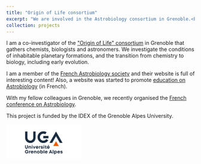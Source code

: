 ```yaml
---
title: "Origin of Life consortium"
excerpt: "We are involved in the Astrobiology consortium in Grenoble.<br/><img src='/images/logoorigine.svg' width='300' alt='Origin of Life, Grenoble'>"
collection: projects
---
```


I am a co-investigator of the ["Origin of Life" consortium](https://origin-life.univ-grenoble-alpes.fr/) in Grenoble that gathers chemists, biologists and astronomers. We investigate the conditions of inhabitable planetary formations, and the transition from chemistry to biology, including early evolution. 

I am a member of the [French Astrobiology society](https://www.exobiologie.fr/) and their website is full of interesting content! Also, a website was started to promote [education on Astrobiology](https://astrobioeducation.org/fr/) (in French). 

With my fellow colleagues in Grenoble, we recently organised the [French conference on Astrobiology](https://exobio2023.sciencesconf.org/). 

This project is funded by the IDEX of the Grenoble Alpes University.

<img src='/images/logo_UGA.jpg' width='200' alt='UGA logo' style='float: left; margin-right: 10px;'/>